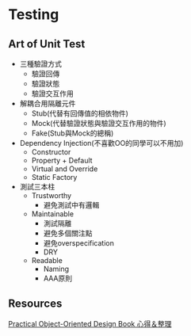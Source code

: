 # Testing

## Art of Unit Test

- 三種驗證方式
  - 驗證回傳
  - 驗證狀態
  - 驗證交互作用
- 解耦合用隔離元件
  - Stub(代替有回傳值的相依物件)
  - Mock(代替驗證狀態與驗證交互作用的物件)
  - Fake(Stub與Mock的總稱)
- Dependency Injection(不喜歡OO的同學可以不用加)
  - Constructor
  - Property + Default
  - Virtual and Override
  - Static Factory
- 測試三本柱
  - Trustworthy
    - 避免測試中有邏輯
  - Maintainable
    - 測試隔離
    - 避免多個關注點
    - 避免overspecification
    - DRY
  - Readable
    - Naming
    - AAA原則

## Resources

[Practical Object-Oriented Design Book 心得＆整理](https://zxuanhong.medium.com/practical-object-oriented-design-book-%E5%BF%83%E5%BE%97-%E6%95%B4%E7%90%86-9-final-11c461ca2b0a)
